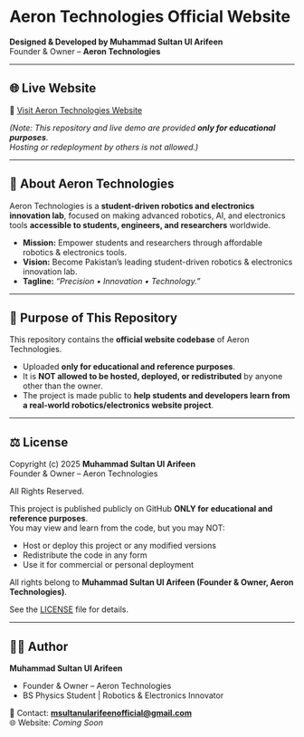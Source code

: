 # Aeron Technologies Official Website  

**Designed & Developed by Muhammad Sultan Ul Arifeen**  
Founder & Owner – **Aeron Technologies**  

---

## 🌐 Live Website  
🔗 [Visit Aeron Technologies Website](https://msultanularifeen.github.io/)  

*(Note: This repository and live demo are provided **only for educational purposes**.  
Hosting or redeployment by others is not allowed.)*  

---

## 🏢 About Aeron Technologies  
Aeron Technologies is a **student-driven robotics and electronics innovation lab**, focused on making advanced robotics, AI, and electronics tools **accessible to students, engineers, and researchers** worldwide.  

- **Mission:** Empower students and researchers through affordable robotics & electronics tools.  
- **Vision:** Become Pakistan’s leading student-driven robotics & electronics innovation lab.  
- **Tagline:** *“Precision • Innovation • Technology.”*  

---

## 🎯 Purpose of This Repository  
This repository contains the **official website codebase** of Aeron Technologies.  

- Uploaded **only for educational and reference purposes**.  
- It is **NOT allowed to be hosted, deployed, or redistributed** by anyone other than the owner.  
- The project is made public to **help students and developers learn from a real-world robotics/electronics website project**.  

---

## ⚖️ License  
Copyright (c) 2025 **Muhammad Sultan Ul Arifeen**  
Founder & Owner – Aeron Technologies  

All Rights Reserved.  

This project is published publicly on GitHub **ONLY for educational and reference purposes**.  
You may view and learn from the code, but you may NOT:  
- Host or deploy this project or any modified versions  
- Redistribute the code in any form  
- Use it for commercial or personal deployment  

All rights belong to **Muhammad Sultan Ul Arifeen (Founder & Owner, Aeron Technologies)**.  

See the [LICENSE](./LICENSE) file for details.  

---

## 👨‍💻 Author  
**Muhammad Sultan Ul Arifeen**  
- Founder & Owner – Aeron Technologies  
- BS Physics Student | Robotics & Electronics Innovator  

📧 Contact: **msultanularifeenofficial@gmail.com**  
🌐 Website: *Coming Soon*  
